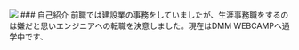 <img src='https://github-readme-stats.vercel.app/api?username=miharatoki'>
### 自己紹介
前職では建設業の事務をしていましたが、生涯事務職をするのは嫌だと思いエンジニアへの転職を決意しました。現在はDMM WEBCAMPへ通学中です、


<!--
**miharatoki/miharatoki** is a ✨ _special_ ✨ repository because its `README.md` (this file) appears on your GitHub profile.

Here are some ideas to get you started:

- 🔭 I’m currently working on ...
- 🌱 I’m currently learning ...
- 👯 I’m looking to collaborate on ...
- 🤔 I’m looking for help with ...
- 💬 Ask me about ...
- 📫 How to reach me: ...
- 😄 Pronouns: ...
- ⚡ Fun fact: ...
-->
